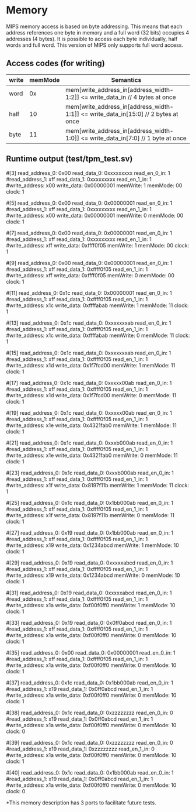 # Memory
MIPS memory access is based on byte addressing. This means that each address references one byte in memory and a full word (32 bits) occupies 4 addresses (4 bytes). It is possible to access each byte individually, half words and full word. This version of MIPS only supports full word access.

## Access codes (for writing)

write | memMode  | Semantics
------|----------|--------------------------------------------------------------------------------------
word  |    0x    |   mem[write_address_in[address_width-1:2]] <= write_data_in // 4 bytes at once
half  |    10    |   mem[write_address_in[address_width-1:1]] <= write_data_in[15:0] // 2 bytes at once
byte  |    11    |   mem[write_address_in[address_width-1:0]] <= write_data_in[7:0] // 1 byte at once

## Runtime output (test/tpm_test.sv)

#[3] read_address_0: 0x00 read_data_0: 0xxxxxxxxx read_en_0_in: 1  
#read_address_1: xff read_data_1: 0xxxxxxxxx read_en_1_in: 1  
#write_address: x00 write_data: 0x00000001 memWrite: 1 memMode: 00 clock: 1  

#[5] read_address_0: 0x00 read_data_0: 0x00000001 read_en_0_in: 1  
#read_address_1: xff read_data_1: 0xxxxxxxxx read_en_1_in: 1  
#write_address: x00 write_data: 0x00000001 memWrite: 0 memMode: 00 clock: 1  

#[7] read_address_0: 0x00 read_data_0: 0x00000001 read_en_0_in: 1  
#read_address_1: xff read_data_1: 0xxxxxxxxx read_en_1_in: 1  
#write_address: xff write_data: 0xffff0f05 memWrite: 1 memMode: 00 clock: 1  

#[9] read_address_0: 0x00 read_data_0: 0x00000001 read_en_0_in: 1  
#read_address_1: xff read_data_1: 0xffff0f05 read_en_1_in: 1  
#write_address: xff write_data: 0xffff0f05 memWrite: 0 memMode: 00 clock: 1  

#[11] read_address_0: 0x1c read_data_0: 0x00000001 read_en_0_in: 1  
#read_address_1: xff read_data_1: 0xffff0f05 read_en_1_in: 1  
#write_address: x1c write_data: 0xffffabab memWrite: 1 memMode: 11 clock: 1  

#[13] read_address_0: 0x1c read_data_0: 0xxxxxxxab read_en_0_in: 1  
#read_address_1: xff read_data_1: 0xffff0f05 read_en_1_in: 1  
#write_address: x1c write_data: 0xffffabab memWrite: 0 memMode: 11 clock: 1  

#[15] read_address_0: 0x1c read_data_0: 0xxxxxxxab read_en_0_in: 1  
#read_address_1: xff read_data_1: 0xffff0f05 read_en_1_in: 1  
#write_address: x1d write_data: 0x1f7fcd00 memWrite: 1 memMode: 11 clock: 1  

#[17] read_address_0: 0x1c read_data_0: 0xxxxx00ab read_en_0_in: 1  
#read_address_1: xff read_data_1: 0xffff0f05 read_en_1_in: 1  
#write_address: x1d write_data: 0x1f7fcd00 memWrite: 0 memMode: 11 clock: 1  

#[19] read_address_0: 0x1c read_data_0: 0xxxxx00ab read_en_0_in: 1  
#read_address_1: xff read_data_1: 0xffff0f05 read_en_1_in: 1  
#write_address: x1e write_data: 0x4321fab0 memWrite: 1 memMode: 11 clock: 1  

#[21] read_address_0: 0x1c read_data_0: 0xxxb000ab read_en_0_in: 1  
#read_address_1: xff read_data_1: 0xffff0f05 read_en_1_in: 1  
#write_address: x1e write_data: 0x4321fab0 memWrite: 0 memMode: 11 clock: 1  

#[23] read_address_0: 0x1c read_data_0: 0xxxb000ab read_en_0_in: 1  
#read_address_1: xff read_data_1: 0xffff0f05 read_en_1_in: 1  
#write_address: x1f write_data: 0x8197f11b memWrite: 1 memMode: 11 clock: 1  

#[25] read_address_0: 0x1c read_data_0: 0x1bb000ab read_en_0_in: 1  
#read_address_1: xff read_data_1: 0xffff0f05 read_en_1_in: 1  
#write_address: x1f write_data: 0x8197f11b memWrite: 0 memMode: 11 clock: 1  

#[27] read_address_0: 0x19 read_data_0: 0x1bb000ab read_en_0_in: 1  
#read_address_1: xff read_data_1: 0xffff0f05 read_en_1_in: 1  
#write_address: x19 write_data: 0x1234abcd memWrite: 1 memMode: 10 clock: 1  

#[29] read_address_0: 0x19 read_data_0: 0xxxxxabcd read_en_0_in: 1  
#read_address_1: xff read_data_1: 0xffff0f05 read_en_1_in: 1  
#write_address: x19 write_data: 0x1234abcd memWrite: 0 memMode: 10 clock: 1  

#[31] read_address_0: 0x19 read_data_0: 0xxxxxabcd read_en_0_in: 1  
#read_address_1: xff read_data_1: 0xffff0f05 read_en_1_in: 1  
#write_address: x1a write_data: 0xf00f0ff0 memWrite: 1 memMode: 10 clock: 1  

#[33] read_address_0: 0x19 read_data_0: 0x0ff0abcd read_en_0_in: 1  
#read_address_1: xff read_data_1: 0xffff0f05 read_en_1_in: 1  
#write_address: x1a write_data: 0xf00f0ff0 memWrite: 0 memMode: 10 clock: 1  

#[35] read_address_0: 0x00 read_data_0: 0x00000001 read_en_0_in: 1  
#read_address_1: xff read_data_1: 0xffff0f05 read_en_1_in: 1  
#write_address: x1a write_data: 0xf00f0ff0 memWrite: 0 memMode: 10 clock: 1  

#[37] read_address_0: 0x1c read_data_0: 0x1bb000ab read_en_0_in: 1  
#read_address_1: x19 read_data_1: 0x0ff0abcd read_en_1_in: 1  
#write_address: x1a write_data: 0xf00f0ff0 memWrite: 0 memMode: 10 clock: 1  

#[38] read_address_0: 0x1c read_data_0: 0xzzzzzzzz read_en_0_in: 0  
#read_address_1: x19 read_data_1: 0x0ff0abcd read_en_1_in: 1  
#write_address: x1a write_data: 0xf00f0ff0 memWrite: 0 memMode: 10 clock: 0  

#[39] read_address_0: 0x1c read_data_0: 0xzzzzzzzz read_en_0_in: 0  
#read_address_1: x19 read_data_1: 0xzzzzzzzz read_en_1_in: 0  
#write_address: x1a write_data: 0xf00f0ff0 memWrite: 0 memMode: 10 clock: 1  

#[40] read_address_0: 0x1c read_data_0: 0x1bb000ab read_en_0_in: 1  
#read_address_1: x19 read_data_1: 0x0ff0abcd read_en_1_in: 1  
#write_address: x1a write_data: 0xf00f0ff0 memWrite: 0 memMode: 10 clock: 0  

*This memory description has 3 ports to facilitate future tests.